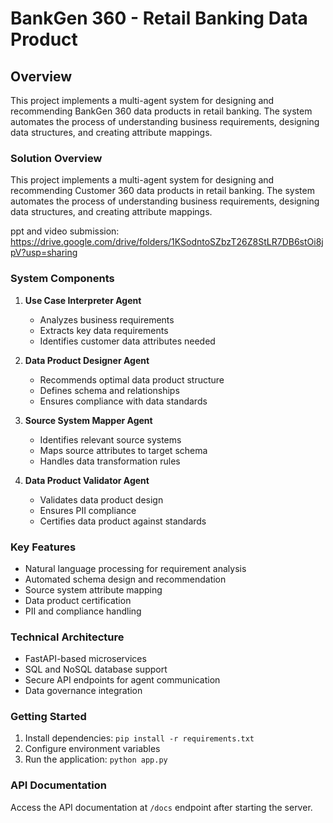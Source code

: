 # BankGen 360 - Retail Banking Data Product

## Overview
This project implements a multi-agent system for designing and recommending BankGen 360 data products in retail banking. The system automates the process of understanding business requirements, designing data structures, and creating attribute mappings.

### Solution Overview
This project implements a multi-agent system for designing and recommending Customer 360 data products in retail banking. The system automates the process of understanding business requirements, designing data structures, and creating attribute mappings.



ppt and video submission: https://drive.google.com/drive/folders/1KSodntoSZbzT26Z8StLR7DB6stOi8jpV?usp=sharing




### System Components
1. **Use Case Interpreter Agent**
   - Analyzes business requirements
   - Extracts key data requirements
   - Identifies customer data attributes needed

2. **Data Product Designer Agent**
   - Recommends optimal data product structure
   - Defines schema and relationships
   - Ensures compliance with data standards

3. **Source System Mapper Agent**
   - Identifies relevant source systems
   - Maps source attributes to target schema
   - Handles data transformation rules

4. **Data Product Validator Agent**
   - Validates data product design
   - Ensures PII compliance
   - Certifies data product against standards

### Key Features
- Natural language processing for requirement analysis
- Automated schema design and recommendation
- Source system attribute mapping
- Data product certification
- PII and compliance handling

### Technical Architecture
- FastAPI-based microservices
- SQL and NoSQL database support
- Secure API endpoints for agent communication
- Data governance integration

### Getting Started
1. Install dependencies: `pip install -r requirements.txt`
2. Configure environment variables
3. Run the application: `python app.py`

### API Documentation
Access the API documentation at `/docs` endpoint after starting the server.
